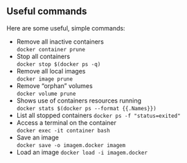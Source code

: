 ## Useful commands

Here are some useful, simple commands:

-   Remove all inactive containers  
`docker container prune`
-   Stop all containers  
`docker stop $(docker ps -q)`
-   Remove all local images  
`docker image prune`
-   Remove “orphan” volumes  
`docker volume prune`
-   Shows use of containers resources running  
`docker stats $(docker ps --format {{.Names}})`
-   List all stopped containers
`docker ps -f "status=exited"`
-   Access a terminal on the container  
`docker exec -it container bash`
-   Save an image  
`docker save -o imagem.docker imagem`
-   Load an image
`docker load -i imagem.docker`